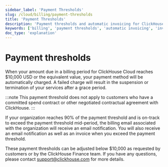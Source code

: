 ```yaml
---
sidebar_label: 'Payment Thresholds'
slug: /cloud/billing/payment-thresholds
title: 'Payment Thresholds'
description: 'Payment thresholds and automatic invoicing for ClickHouse Cloud.'
keywords: ['billing', 'payment thresholds', 'automatic invoicing', 'invoice']
doc_type: 'explanation'
---
```


# Payment thresholds

When your amount due in a billing period for ClickHouse Cloud reaches $10,000 USD or the equivalent value, your payment method will be automatically charged. A failed charge will result in the suspension or termination of your services after a grace period. 

:::note
This payment threshold does not apply to customers who have a committed spend contract or other negotiated contractual agreement with ClickHouse.
:::

If your organization reaches 90% of the payment threshold and is on-track to exceed the payment threshold mid-period, the billing email associated with the organization will receive an email notification. You will also receive an email notification as well as an invoice when you exceed the payment threshold.

These payment thresholds can be adjusted below $10,000 as requested by customers or by the ClickHouse Finance team. If you have any questions, please contact support@clickhouse.com for more details.
